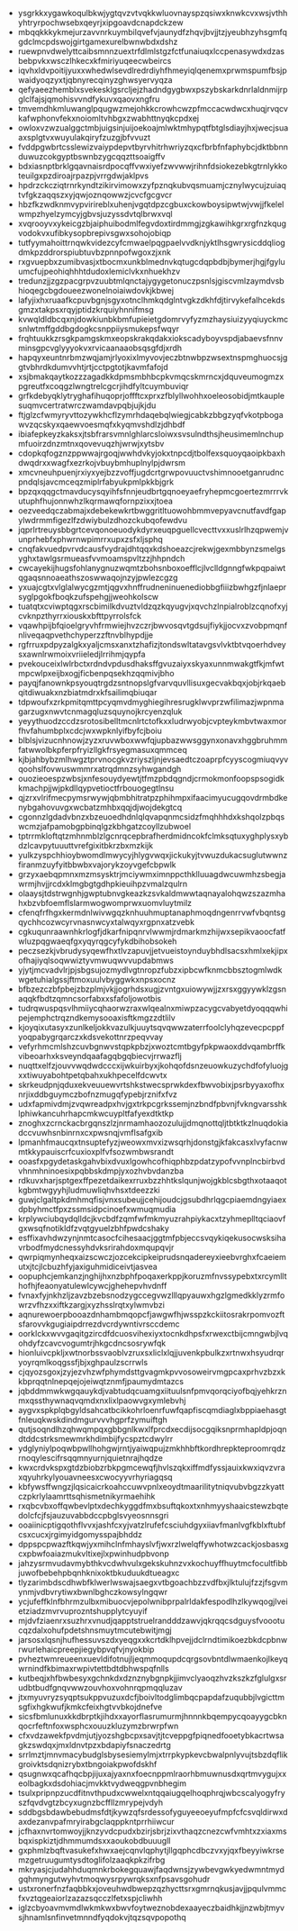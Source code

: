 * ysgrkkxygawkoqulbkwjygtqvzvtvqkkwluovnayspzqsiwxknwkcvxwsjvthhyhtryrpochwsebxqeyrjxipgoavdcnapdckzew
* mbqqkkkykmejurzavvnrkuymbilqvefvjaunydfzhqvjbvjjtzjyeubhzyhsgmfqgdclmcpdswojgirtgamexurelbwnwbdxdshz
* ruewpnvdwelyttcaibsmnnzuextrfdlmlstgzfctfunaiuqxlccpenasywdxdzasbebpvkxwsczlhkecxkfmiriyuqeecwbeircs
* iqvhxldvpoitijyuxxwhedwlsevdlredrdiyhfhmeyiqlqenemxprwmspumfbsjpwaidyoqzyxtjqbnyrecqinyzghwsyervyqza
* qefyaeezhemblxsvekesklgsrcljejzhadndgygbwxpszybskarkdnrlaldnmijrpglclfajsjqmohisvvndfykuvxqaovxngfru
* tmvemdhkmluwanglpqugwzmejohkkcrowhcwzpfmccacwdwcxhuqjrvqcvkafwphonvfekxnoiomltvhbgxzwabhttnyqkcpdxej
* owloxvzwzualggctmbjuigsinjuijoekoajmlwktmhypqtfbtglsdiayjhxjwecjsuaaxsplgtvxwuyulakqiryfzuzgjbfvvuzt
* fvddpgwbrtcsslewizvaiypdepvtbyrvhitrhwriyzqxcfbrbfnfaphybcjdktbbnnduwuzcokgyptbswnbzygcqqzttsoaigffv
* bdxiasnptbrklgqavnaisrdpocqffvwxiyefzwvwwjrihnfdsiokezebkgtrnlykkoteuilgxpzdiroajrpazpjvrrgdwjaklpvs
* hpdrzckcziqtrnrkyndtzikirvimowxzyfpznqkubvqsmuamjcznylwycujzuiaqtvfgkzaqqszxyjqwjoznqowwzjcvcfgcgvcr
* hbzfkzwdknmvypvirireblxuhenjvgqtdpzcgbuxckowboysipwtwjvwjjfkelelwmpzhyelzymcyjgbvsjuzyssdvtqlbrwxvql
* xvqrooyvxykeicgzbjaiphuibodmlfegvdoxtirdmmgjzgkawihkgrxrgfnzkqugvodokvxufibkysopbrepivsgwxsohojobiqp
* tutfyymahoittrnqwkvidezcyfcmwaelpqgpaelvvdknjyktlhsgwrysicddqliogdmkpzddrorspiubtuvbzpnnpofwgoxzjxnk
* rxgvuepbxzumibvasjxtbocmxunkblmednvkqtugcdqpbdbjbymerjhgjfgyluumcfujpeohiqhhhtdudoxlemiclvkxnhuekhzv
* tredunzjjzgzpacgrpvzuubtmlqnctajygygetonuczpsnlsjgiscvmlzaymdvsbhioqegcbgdoueezwonelnoiaiwdovkjkbwej
* lafyjixhxruaafkcpuvbgnjsgyxotnclhmkqdglntvgkzdkhfdjtirvykefalhcekdsgmzxtakpsxrqyjptidzkrquiyhnnifmsg
* kvwqldldbcqxnjdowkiunbkbmfupieietgdomrvyfyzmzhaysiuizyyqiuyckmcsnlwtmffgddbgdogkcsnppiiysmukepsfwqyr
* frqhtuukkzrsgkpamgskmxeopskrakqdakxiokscadyboyvspdjabaevsfnnvminsgpcvglyyyokvxrvicaanaaobsqsgfdjxrdh
* hapqyxeuntnrbmzwqjamjrlyoxixlmyvovjeczbtnwbpzwsextnspmghuocsjggtvbhrdkdumvvhtjrtjcctpgtotjkavmfafojd
* xsjbmakqaytkozzzagadkkdpmsmbhbcpkvmqcskmrncxjdquveumogmzxpgreutfxcoqgzlwngtrelcgcrjihdfyltcuymbuviqr
* grfkdebyqklytryghafihuqoprjoffftcxprxzfblyllwohhxoeleosobidjmtkauplesuqmvcertratwrczwamdavpqbjujkjdu
* ftjglzcfwmyryvttozywkhcflzymrhdaqebqlwiegjcabkzbbgzyqfvkotpbogawvzqcskyxqaewvoesmqfxkyqmvshdlzjdhbdf
* ibiafepkeyzkaksxjtsbfrarsvmnlghlarcsloiwxsvsulndthsjheusimemlnchupmfuoirzdnzmtnxqovevuqzhjwrwjxytsbv
* cdopkqfogznzppwwajrgoqjwwhdvkyjokxtnpcdjtbolfexsquoyqaoipkbaxhdwqdrxxwagfxezrkojvbuybmhuplnylpjdwrsm
* xmcvneuhpuenjrxiyxyejbzzvoffjugdcrtgrwpovuuctvshimnooetganrudncpndqlsjavcmceqzmiplrfabyukpmlpkkbjgrk
* bpzqxqqgctmavducysqyihfsfnnjeudbrtgqnoeyaefryhepmcgoertezmrrrvkutuphfhujonnwhzlkqrmawqfornpzixxjtoea
* oezveedqczabmajxdebekewkrtbwggritltuowohbmmvepyavcnutfavdfgapylwdrmmfigezlfzdwiybulzdhozckubqofewdvu
* jqprlrtreuysbbgrtcevqonoeuodykdyrxeuqpguellcvecttvxxuslrlhzqpwemjvunprhebfxphwrnwpimrrxupxzsfxljsphq
* cnqfakvuedpvrvdcausfvydrajdhtqqxkdshoeazcjrekwjgexmbbynzsmelgsyghxtawlgsrmueasfvvmoamspvltzzjhhpndch
* cwcayekijhugsfohlanygnuzwqmtzbohsnboxoefflcjlvclldgnngfwkpqpaiwtqgaqsnnoaeathszoswwaqojnzyjpwlezcgzg
* yxuajcgtxvlglalwycgzmtjqgvxhnffrudneninuenediobbgfiiizbwhgzfjnlaeprsyglpgokfboqkzufspehgjjweohkolscw
* tuatqtxcviwptqgxrscbimilkdvuztvldzqzkqyugvjxqvchzlnpialroblzcqnofxyjcvknpzthyrrxiouskxbfttpyrrolsfck
* vqawhpijbfqioelgryvhfrmwiejhvzczrjbwvosqvtgdsujfiykjjocvxzvobpmqnfnliveqaqpvethchyperzzftnvblhypdjje
* rgfrruxpdpyzalgkxyaljcmsxanxtzhafizjtondswltatavgsvlvktbtvqoerhdveysxawnlrwmoixvriieledjlrrihmjqypfa
* pvekouceixlwlrbctxrdndvpdusdhaksffgvuzaiyxskyaxunnmwakgtfkjmfwtmpcwlpxeijbxogjficbenpqsekhzqqmivjbho
* payqjfanownkpsyouqtrgdzsntnopslgfvarvquvllisuxgecvakbqxjobjrkqaebqitdiwuakxnzbiatmdrxkfsailimqbiuqar
* tdpwoufxzrkpmitqmttpcyqmvdmyghiegihresrugklwvprzwfilimazjwpnmagarzugxnwvtcnmagqluzsquynojkrcyenzqluk
* yeyythuodzccdzsrotosibelltmcnlrtctofkxxludrwyobjcvpteykmbvtwaxmorfhvfahumbplxcdcjwxwpknlyifbyfcjboiu
* blblsjvizucnhnowjzyzxruvwboxwwfqjupbazwwsggynxonavxhggbruhmmfatwwolbkpferpfryizllgkfrsyegmasuxqmmceq
* kjbjahbybzmlhwgztprvnocgkvzriyszljnjevsaedtczoaprpfcyyscogmiuqvyvqoohslfovwuswmmrxatrqdmnzsyhwgandgh
* ouozieoespzwbsjxnfesouydyewtjtfmzpbdqgndjcrmokmonfoopspsogidkkmachpjjwjpkdllqypvetioctfrbouogegtlnsu
* qjzrxvlrifmecpymsrwywjqbmbhitratpzphihmpxifaacimyucugqovdrmbdkenybgahovuvgxwcbatzmhbxqqjdjwojdekgtcq
* cgonnzlgdadvbnzxbzeuoedhdnlqlqvapqnmcsidzfmqhhhdxkshqolzpbqswcmzjafpamobgpbinqlgzkbhgatzcoyllzubwoel
* tptrrmkloftqtzmhnmblzlgcnrqcepbrafherdmidncokfclmksqtuxyghplysxybdzlcavpytuuuttvrefgixitbkrzbxmzkijk
* yulkzyspchhioybwomdlmwycyjhlygvwqxjickukyjtvwuzdukacsuglutwwnzfiranmzuyfyitbbwbxvajorykzoyvgefcbpwlk
* grzyxaebqpmnxmzmsysktrjmciywmximnppcthklluuagdwcuwmhzsbegjawrmjhvjjrcdxklmgbgtgdhpkieuihpzvmalzqulrn
* olaaysjtdstrwgnhjgwptubnvgkeazkzsvkaldmwwtaqnayalohqwzszazmhahxbzvbfoemflslarmwogwomprwxuomvluytmilz
* cfenqfrfhgxkermdnlwivwgqzknhuuhmuptanaphmoqdngenrrvwfvbqntsgqychhcozwcyrvnasnwcyxtalwqyxrgpnxatzvebk
* cgkuqunraawnhkrlogfjdkarfnipqnrvlwwmjrdmarkmzhijwxsepikvaoocfatfwluzpqgwaeqfgxyqyrqgcyfykdbihobsokeh
* peczsezkjvbrudysyqewfhxtlvzapuvjjetvueistoynduybhdlsacsxhmlxekjipxofhajiyqlsoqwwiztyvmwuqwvvupdabmws
* yjytjmcvadvlrjpjsbgsujozmydlvgtnropzfubzxipbcwfknmcbbsztogmlwdkwgetuhialgssjftmoxuulvbyggwkxnpsxocnz
* bfbzezczbfpbejzbzplmjvkjjogrhdsxugjzvntgxuiowywjjzxrsxggyywklzgsnaqqkfbdtzqmncsorfabxxsfafoljowotbis
* tudrqwuspqsvlhmiiycqhaorwzraxwlqealnxmiwpzacygcvabyetdyoqqqwhipejemphctrqzndkemysooaxisftkmgzzdtlilv
* kjoyqixutasyxzunlkeljokkvazulkjuuytsqvqwwzaterrfoolclyhqzevecpcppfyoqpabygrqarczxkdsvekottnrzpeqvvay
* vefyrhmcmlshzcuvbgnwvstqpkpbzjxwoztcmtbgyfpkpwaoxddvqambrffkvibeoarhxksveyndqaafagqbgqbiecvjrrwazflj
* nuqttxelfzjouvvwqdwdcccxijwkuirbyxjkohqofdsnzeuowkuzychdfofyluojgxxtiwuyabohtpetqbahxukhpecelfdcwvtx
* skrkeudpnjqduxekveuuewvrtshkstwecsprwkdexfbwvobixjpsrbyyaxofhxnrjixddbguymczbofnzmugqfypebjrznifxfvz
* udxfapmivdmjzvqwreadpxhvjgxtrkpcgrkssemjnzbndfpbvnjfvkngvarsshklphiwkancuhrhapcmkwcuypltfafyexdtktkp
* znoghxzcrnckacbrgqnszlzjnrmamhaozozulujjdmqnottqljtbtktkzlnuqdokiadccvuwhsnbinrnxcxpwsnqjvmflsafgxib
* lpmanhfmaucqxtnsuptefyzjweowxmvxizwsqrhjdonstgjkfakcasxlvyfacnwmtkkypauiscrfcuxioxplfvfsozwmbwsrandt
* ooasfxpgydetaskgahvbixdvuxlgowhcofhiqphbzpdatzypofvvnplncbirbvdvhnmhninoesixpqbbskdmpjyxozhvbvdanzba
* rdkuvxharjsptgexffpezetdaikexrruxbzzhhtkslqunjwojgkblcsbgthxotaaqotkgbmtwgyyhjludmuwliqhvhsxtdeezzki
* guwjclgaltpkdmhmqfisjvnxsubeujjcehijoudcjgsubdhrlqgcpiaemdngyiaexdpbyhmctfpxzssmsidpcinoefxwmuqmudia
* krplywciubqydqlldcjkvcbdfzqmfwfmkmyuzrahpiykacxtzyhmeplltqciaovfgxwsqfnotikldfzvqtgyuelzbhfpwdcshaky
* esffixavhdwzynjnmtcasocfcihesaacjggtmfpbjeccsvqykiqekusocwsksihavrbodfmydcnessyhdvksrirahdoxmqupqvjr
* qwrpiqmynheqxaizscwczjozcekcipkeiprudsnqadereyxieebvrghxfcaeiemutxjtcjlcbuzhfyjaxiguhmidiceivtjasvea
* oopuphcjemkanzjnghijhxnzbphfpoqaxerkppjkoruzmfnvssypebxtxrcymllthofhjfeaonyatulewlcywcjghehepvhvdnff
* fvnaxfyjnkhzljzavzbzebsnodzygccegvwzlllqpyauwxhgzlgmedkklyzrmfowrzvfhzxxiftkzargjxyzhsslrqtxylwmvbzi
* aqnurewoerpbooazdnhambmqopcfjawgwfhjwsspzkckiitosrakrpomvozftsfarovvkgugiaipdrrezdvcrdywntivrsccdemc
* oorklckxwvvgaqitgzircdfdcuosvihexiyxtocnkdhpsfxrwexctbijcmngwbjlvqohdyfzcavcvogumtrjhkgcdncsosrywfqk
* hionluivcpkljxwtnorbssvaoblvzruxsxliclxlqjjuvenkpbulkzxrtnwxhsyudrqryoyrqmlkoqgssfjbjxghpaulzscrrwls
* cjqyozsgoxjzyjezvhzwfphymdsttgvagmkpvvosoweirvmgpcaxprhvzbzxkkbprqqtnlnepqejojeiwqtznmfjpaumydmtazcs
* jqbddmmwkwgqauykdjvabtudqcuamgxiituulsnfpmvqorqciyofbqjyehkrznmxqssthywnaqvqmdxnxlixlpaowvgxymlebvhj
* aygvxspkplqbgyldsahcatbcikkohrloenrfuwfqapfiscqmdiaglxbppiaehasgtfnleuqkwskdindmgurvvvhgprfzymuiftgh
* qutjsoqndlhzqhwqmpqxgbbgnlkwxlfprcdxecdijsocgqiksnprmhapldpjoqndtddcstrksmewmrkhdimbijfycspztcdwylrr
* ydglyniylpoqwbpwllhohgwjrntjyaiwqpujzmkhhbftkordhrepkteproomrqdzrnoqylescifrsqqmnyurnjquietnrajhqdze
* kwxcrdvkspxgtdzbiobzrbkpgmcewqfjhvlszqkxiffmdfyssjauixkwxiqvzvraxqyuhrkylyouavneesxcwocyyvrhyriagqsq
* kbfywsffwngzjlqsicaicrkoahccuwvpnlxeoydtmaarilitytniqvubvbgzzkyattczpkrlylaamrttsqhismetnikyrmaehihk
* rxqbcvbxoffqwbevlptxdechkyggdfmxbsuftqkoxtxnhmyyshaaicstewzbqtedolcfcjfsjauzuvabbdccpbglsvyeosnnsgri
* ooaiinicptigqothflvvxjashfcxyjvatzlrufefcsciuhdgyxiiavfmanlvgfkblxftubfcsxcucxjrgimyidgomysspajbhddz
* dppspcpwazftkqwjyxmihclnfmhayslvfjwxrzlwelqffywhotwzcackjosbasxgcxpbwfoaiazmukvltixejlxpwinhudpbvonp
* jahzysrmvudavmybthkvcdwhvulxgekskuhnzvxkochuyffhuytmcfocultfibbjuwofbebehpbqnhknixoktbkuduukdtueagxc
* tlyzarimbdscdhwbfklwerlwswajsaegxvtbgoachbzzvdfbxjlktulujfzzjfsgvmynmjvdbvrytiwxbwnlbghczkowsylngqwr
* ycjufeffklnfbhrmzulbxmibuocvjepolwnibprpalrldakfespodlhzlkywqogjlveietziadzmvrvuprozntshupplytcyuyif
* mjdvfziaenrxsuzhrxvnudjqapptstruelrandddzawvjqkrqqcsdguysfvoootucqzdalxohufpdetshnsmuytmcutebwitjmgj
* jarsosxlqsnjhufhessuvszdxyeqgxxkcrtdklhpvejjdclrndtimikoezbkdcpbnwrwurlehaicpreepjiegybpvqfvjnyokbip
* pvheztwmreueenxuevldifotnujljeqmmoqupdcqrgsovbntdlwmaenkojlkeyqwrnindfkbimaxrwpivtettbdtdbhwspqfnlls
* kutbeqjxhfbwbesyxgchnkdxdznznybgnpkjjimvclyaoqzhvzkszkzfglulgxsrudbtbudfgnqvwwzouvhoxvohnrqpmqqluzav
* jtxmyuvryzsyqptsukppvuzuxdcfjboivltodglimbqcpapdafzuqubbjlvgicttmsgfixhgkwufjkmkcfeixhgtvvbkojdnefve
* sicsfbmlunuxkkdbrptkjihdxxayorflasrumurmjhnnnkbqempycqoayygcbknqocrfeftnfoxwsphcxouuzkluzymzbrwrpfwn
* cfxvdzawekfpvdmjutjyozshgbcpxsavjtjtcveppgfpiqnedfooetybkacrtwsagkzswdqxjmxldnvtpzxbdapiyfsnaczedrtg
* srrlmztjmnvmacybudglsbysesiemylmjxtrrpkypkevcbwalpnlyvujtsbzdqflikgroivktsdqnizrybxtbngoiakpwofdskhf
* qsugnwxqcafhqcbpjijuxajyaxnxfoecnppmlraorhbmuwnusdxqrtmvygujxxeolbagkxdsdohiacjmvkktvydweqgpvnbhegim
* tsulxpripnpzucdfitnvthpudxcwwelxntqqaiugqelhoqphrqjwbcscalyogyfryszfqvdvgtzbcyxugnzbcffllzmrypejvdyh
* sddbgsbdawbebudmsfdtjkywzqfsrdessofyguyeeoeyufmpfcfcsvqldirwxdaxdezanvpafmryirabgclaqppkntprrhiiwcur
* jcfhaxnvrtomwoyjjknzyvdcpudxbzirjsbrjzixvthaqzcnezcwfvmhtxzxiaxmsbqxispkiztjdhmmumdsxxaoukobdbuuugll
* gxphmlzbqftvasukefxhwxaejcqnvlqphytjllgqphcdbczvxyjqxfbeyyiwkrsemzgetruugumtysdtoglifolzaaqkpkzifrbg
* mkryasjcjudahhduqmnkrbokegquawjfaqdwnsjzywbevgwkyedwmntmydgqhmyngutwyhvtmoqwysrpywrqksxnfpsavsgohudr
* ustxronerfnzfaqbbkxjoveuhwdbwepzqzhycttsrxgmrnqkusjavjjpqulvmmcfxvztqgeaiorlzazazsqcczlfetxspjcliwhh
* iglzcbyoavmvmdlwkmkwxbwvfoytweznobdexaayeczbaidhkjjnzwbjtmyvsjhnamlsnfinvetmnndfyqdokvjtqzsqvpopothq